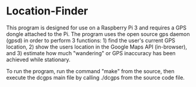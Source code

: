 # Location-Finder
This program is designed for use on a Raspberry Pi 3 and requires a GPS dongle attached to the Pi. The program uses the open source gps daemon (gpsd) in order to perform 3 functions: 1) find the user's current GPS location, 2) show the users location in the Google Maps API (in-browser), and 3) estimate how much "wandering" or GPS inaccuracy has been achieved while stationary.

To run the program, run the command "make" from the source, then execute the dcgps main file by calling ./dcgps from the source code file.
